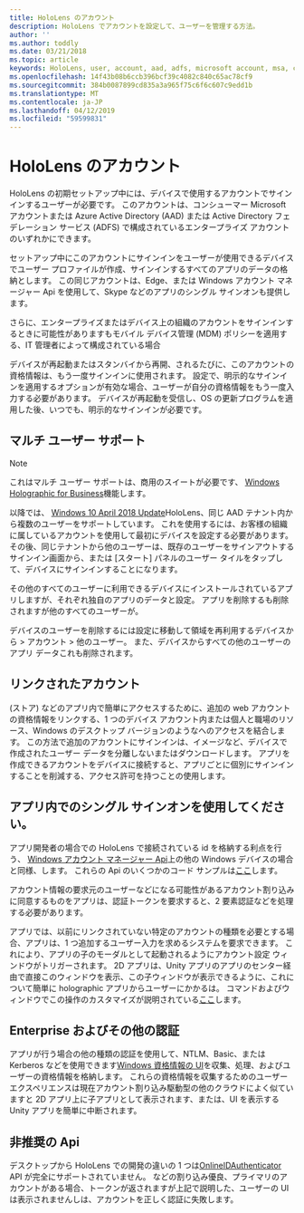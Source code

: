 ```yaml
---
title: HoloLens のアカウント
description: HoloLens でアカウントを設定して、ユーザーを管理する方法。
author: ''
ms.author: toddly
ms.date: 03/21/2018
ms.topic: article
keywords: HoloLens, user, account, aad, adfs, microsoft account, msa, credentials
ms.openlocfilehash: 14f43b08b6ccb396bcf39c4082c840c65ac78cf9
ms.sourcegitcommit: 384b0087899cd835a3a965f75c6f6c607c9edd1b
ms.translationtype: MT
ms.contentlocale: ja-JP
ms.lasthandoff: 04/12/2019
ms.locfileid: "59599831"
---
```

# <a name="accounts-on-hololens"></a>HoloLens のアカウント

HoloLens の初期セットアップ中には、デバイスで使用するアカウントでサインインするユーザーが必要です。 このアカウントは、コンシューマー Microsoft アカウントまたは Azure Active Directory (AAD) または Active Directory フェデレーション サービス (ADFS) で構成されているエンタープライズ アカウントのいずれかにできます。

セットアップ中にこのアカウントにサインインをユーザーが使用できるデバイスでユーザー プロファイルが作成、サインインするすべてのアプリのデータの格納とします。 この同じアカウントは、Edge、または Windows アカウント マネージャー Api を使用して、Skype などのアプリのシングル サインオンも提供します。

さらに、エンタープライズまたはデバイス上の組織のアカウントをサインインするときに可能性がありますもモバイル デバイス管理 (MDM) ポリシーを適用する、IT 管理者によって構成されている場合

デバイスが再起動またはスタンバイから再開、されるたびに、このアカウントの資格情報は、もう一度サインインに使用されます。 設定で、明示的なサインインを適用するオプションが有効な場合、ユーザーが自分の資格情報をもう一度入力する必要があります。 デバイスが再起動を受信し、OS の更新プログラムを適用した後、いつでも、明示的なサインインが必要です。

## <a name="multi-user-support"></a>マルチ ユーザー サポート

>[!NOTE]
>これはマルチ ユーザー サポートは、商用のスイートが必要です、 [Windows Holographic for Business](https://docs.microsoft.com/hololens/hololens-upgrade-enterprise)機能します。

以降では、 [Windows 10 April 2018 Update](release-notes-april-2018.md)HoloLens、同じ AAD テナント内から複数のユーザーをサポートしています。 これを使用するには、お客様の組織に属しているアカウントを使用して最初にデバイスを設定する必要があります。 その後、同じテナントから他のユーザーは、既存のユーザーをサインアウトするサインイン画面から、または [スタート] パネルのユーザー タイルをタップして、デバイスにサインインすることになります。 

その他のすべてのユーザーに利用できるデバイスにインストールされているアプリしますが、それぞれ独自のアプリのデータと設定。 アプリを削除するも削除されますが他のすべてのユーザーが。 

デバイスのユーザーを削除するには設定に移動して領域を再利用するデバイスから > アカウント > 他のユーザー。 また、デバイスからすべての他のユーザーのアプリ データこれも削除されます。 

## <a name="linked-accounts"></a>リンクされたアカウント

(ストア) などのアプリ内で簡単にアクセスするために、追加の web アカウントの資格情報をリンクする、1 つのデバイス アカウント内または個人と職場のリソース、Windows のデスクトップ バージョンのようなへのアクセスを結合します。 この方法で追加のアカウントにサインインは、イメージなど、デバイスで作成されたユーザー データを分離しないまたはダウンロードします。 アプリを作成できるアカウントをデバイスに接続すると、アプリごとに個別にサインインすることを削減する、アクセス許可を持つことの使用します。

## <a name="using-single-sign-on-within-an-app"></a>アプリ内でのシングル サインオンを使用してください。

アプリ開発者の場合での HoloLens で接続されている id を格納する利点を行う、 [Windows アカウント マネージャー Api](https://msdn.microsoft.com/library/windows/apps/xaml/windows.security.authentication.web.core.aspx)上の他の Windows デバイスの場合と同様、します。 これらの Api のいくつかのコード サンプルは[ここ](http://go.microsoft.com/fwlink/p/?LinkId=620621)します。

アカウント情報の要求元のユーザーなどになる可能性があるアカウント割り込みに同意するものをアプリは、認証トークンを要求すると、2 要素認証などを処理する必要があります。

アプリでは、以前にリンクされていない特定のアカウントの種類を必要とする場合、アプリは、1 つ追加するユーザー入力を求めるシステムを要求できます。 これにより、アプリの子のモーダルとして起動されるようにアカウント設定 ウィンドウがトリガーされます。 2D アプリは、Unity アプリのアプリのセンター経由で直接このウィンドウを表示、この子ウィンドウが表示できるように、これについて簡単に holographic アプリからユーザーにかかるは。 コマンドおよびウィンドウでこの操作のカスタマイズが説明されている[ここ](https://msdn.microsoft.com/library/windows/apps/windows.ui.applicationsettings.webaccountcommand.aspx)します。

## <a name="enterprise-and-other-authentication"></a>Enterprise およびその他の認証

アプリが行う場合の他の種類の認証を使用して、NTLM、Basic、または Kerberos などを使用できます[Windows 資格情報の UI](https://msdn.microsoft.com/library/windows/apps/windows.security.credentials.ui.aspx)を収集、処理、およびユーザーの資格情報を格納します。 これらの資格情報を収集するためのユーザー エクスペリエンスは現在アカウント割り込み駆動型の他のクラウドによく似ていますと 2D アプリ上に子アプリとして表示されます、または、UI を表示する Unity アプリを簡単に中断されます。

## <a name="deprecated-apis"></a>非推奨の Api

デスクトップから HoloLens での開発の違いの 1 つは[OnlineIDAuthenticator](https://msdn.microsoft.com/library/windows/apps/windows.security.authentication.onlineid.onlineidauthenticator.aspx) API が完全にサポートされていません。 などの割り込み優良、プライマリのアカウントがある場合、トークンが返されますが上記で説明した、ユーザーの UI は表示されませんしは、アカウントを正しく認証に失敗します。

